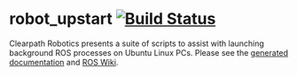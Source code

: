 robot_upstart [![Build Status](https://travis-ci.com/MarkBroerkens/robot_upstart.svg?branch=melodic-devel)](https://travis-ci.com/MarkBroerkens/robot_upstart)
=============

Clearpath Robotics presents a suite of scripts to assist with launching background ROS processes on Ubuntu Linux PCs. Please see the [generated documentation](http://docs.ros.org/latest-available/api/robot_upstart/html/) and [ROS Wiki](http://wiki.ros.org/robot_upstart).
